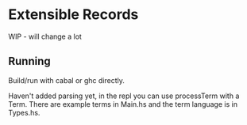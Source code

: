 # Extensible Records

WIP - will change a lot

## Running

Build/run with cabal or ghc directly.

Haven't added parsing yet, in the repl you can use processTerm with a Term. There are example terms in Main.hs and the term language is in Types.hs.